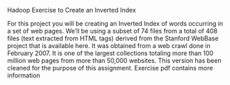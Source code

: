 
Hadoop Exercise to Create an Inverted Index

For this project you will be creating an Inverted Index of words occurring in a set of web pages. We’ll be using a subset of 74 files from a total of 408 files (text extracted from HTML tags) derived from the Stanford WebBase project that is available here. It was obtained from a web crawl done in February 2007. It is one of the largest collections totaling more than 100 million web pages from more than 50,000 websites. This version has been cleaned for the purpose of this assignment. 
Exercise pdf contains more information

